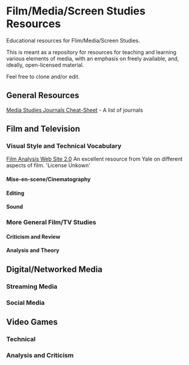 # Film/Media/Screen Studies Resources
Educational resources for Flim/Media/Screen Studies.

This is meant as a repository for resources for teaching and learning various elements of media, with an emphasis on freely available, and, ideally, open-licensed material.

Feel free to clone and/or edit.

## General Resources
[Media Studies Journals Cheat-Sheet](https://tcf.ua.edu/Classes/Jbutler/T440/MediaStudiesJournals.php) - A list of journals
## Film and Television
### Visual Style and Technical Vocabulary
[Film Analysis Web Site 2.0](https://filmanalysis.coursepress.yale.edu) An excellent resource from Yale on different aspects of film. 'License Unkown'
#### Mise-en-scene/Cinematography
#### Editing
#### Sound
### More General Film/TV Studies
#### Criticism and Review
#### Analysis and Theory

## Digital/Networked Media
### Streaming Media
### Social Media
## Video Games
### Technical
### Analysis and Criticism
